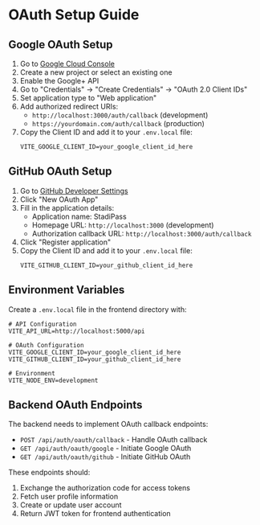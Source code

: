 # OAuth Setup Guide

## Google OAuth Setup

1. Go to [Google Cloud Console](https://console.cloud.google.com/)
2. Create a new project or select an existing one
3. Enable the Google+ API
4. Go to "Credentials" → "Create Credentials" → "OAuth 2.0 Client IDs"
5. Set application type to "Web application"
6. Add authorized redirect URIs:
   - `http://localhost:3000/auth/callback` (development)
   - `https://yourdomain.com/auth/callback` (production)
7. Copy the Client ID and add it to your `.env.local` file:
   ```
   VITE_GOOGLE_CLIENT_ID=your_google_client_id_here
   ```

## GitHub OAuth Setup

1. Go to [GitHub Developer Settings](https://github.com/settings/developers)
2. Click "New OAuth App"
3. Fill in the application details:
   - Application name: StadiPass
   - Homepage URL: `http://localhost:3000` (development)
   - Authorization callback URL: `http://localhost:3000/auth/callback`
4. Click "Register application"
5. Copy the Client ID and add it to your `.env.local` file:
   ```
   VITE_GITHUB_CLIENT_ID=your_github_client_id_here
   ```

## Environment Variables

Create a `.env.local` file in the frontend directory with:

```env
# API Configuration
VITE_API_URL=http://localhost:5000/api

# OAuth Configuration
VITE_GOOGLE_CLIENT_ID=your_google_client_id_here
VITE_GITHUB_CLIENT_ID=your_github_client_id_here

# Environment
VITE_NODE_ENV=development
```

## Backend OAuth Endpoints

The backend needs to implement OAuth callback endpoints:

- `POST /api/auth/oauth/callback` - Handle OAuth callback
- `GET /api/auth/oauth/google` - Initiate Google OAuth
- `GET /api/auth/oauth/github` - Initiate GitHub OAuth

These endpoints should:
1. Exchange the authorization code for access tokens
2. Fetch user profile information
3. Create or update user account
4. Return JWT token for frontend authentication
